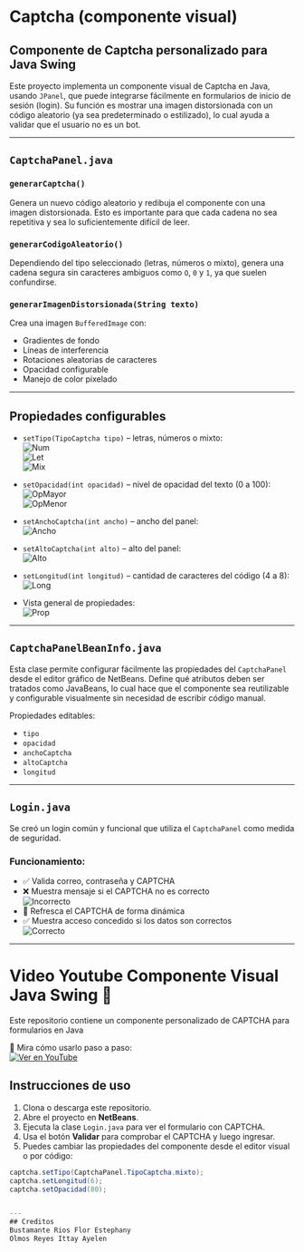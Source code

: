# Captcha (componente visual)

## Componente de Captcha personalizado para Java Swing

Este proyecto implementa un componente visual de Captcha en Java, usando `JPanel`, que puede integrarse fácilmente en formularios de inicio de sesión (login). Su función es mostrar una imagen distorsionada con un código aleatorio (ya sea predeterminado o estilizado), lo cual ayuda a validar que el usuario no es un bot.

---

## `CaptchaPanel.java`

### `generarCaptcha()`
Genera un nuevo código aleatorio y redibuja el componente con una imagen distorsionada. Esto es importante para que cada cadena no sea repetitiva y sea lo suficientemente difícil de leer.

### `generarCodigoAleatorio()`
Dependiendo del tipo seleccionado (letras, números o mixto), genera una cadena segura sin caracteres ambiguos como `O`, `0` y `1`, ya que suelen confundirse.

### `generarImagenDistorsionada(String texto)`
Crea una imagen `BufferedImage` con:
- Gradientes de fondo  
- Líneas de interferencia  
- Rotaciones aleatorias de caracteres  
- Opacidad configurable  
- Manejo de color pixelado

---

## Propiedades configurables

- `setTipo(TipoCaptcha tipo)` – letras, números o mixto:  
  ![Num](https://ibb.co/JWNX49wS)  
  ![Let](https://ibb.co/Q3RYyQyd)  
  ![Mix](https://ibb.co/SDRSgdnN)

- `setOpacidad(int opacidad)` – nivel de opacidad del texto (0 a 100):  
  ![OpMayor](https://ibb.co/Kz9xNZ6x)  
  ![OpMenor](https://ibb.co/HDJfYhCp)

- `setAnchoCaptcha(int ancho)` – ancho del panel:  
  ![Ancho](https://ibb.co/DDFKCtKD)

- `setAltoCaptcha(int alto)` – alto del panel:  
  ![Alto](https://ibb.co/v61qJZQk)

- `setLongitud(int longitud)` – cantidad de caracteres del código (4 a 8):  
  ![Long](https://ibb.co/LhtQPt2T)

- Vista general de propiedades:  
  ![Prop](https://ibb.co/ympDs7Yy)

---

## `CaptchaPanelBeanInfo.java`

Esta clase permite configurar fácilmente las propiedades del `CaptchaPanel` desde el editor gráfico de NetBeans. Define qué atributos deben ser tratados como JavaBeans, lo cual hace que el componente sea reutilizable y configurable visualmente sin necesidad de escribir código manual.

Propiedades editables:
- `tipo`
- `opacidad`
- `anchoCaptcha`
- `altoCaptcha`
- `longitud`

---

## `Login.java`

Se creó un login común y funcional que utiliza el `CaptchaPanel` como medida de seguridad.

### Funcionamiento:
- ✅ Valida correo, contraseña y CAPTCHA
- ❌ Muestra mensaje si el CAPTCHA no es correcto  
  ![Incorrecto](https://ibb.co/4nm5GJsq)
- 🔄 Refresca el CAPTCHA de forma dinámica
- ✅ Muestra acceso concedido si los datos son correctos  
  ![Correcto](https://ibb.co/MxLwB1X9)

---
# Video Youtube Componente Visual Java Swing 🧩

Este repositorio contiene un componente personalizado de CAPTCHA para formularios en Java 

🎥 Mira cómo usarlo paso a paso:  
[![Ver en YouTube](https://img.shields.io/badge/Ver_en-YouTube-red?style=for-the-badge&logo=youtube)](https://youtu.be/8A79e1IdhPc)


## Instrucciones de uso

1. Clona o descarga este repositorio.
2. Abre el proyecto en **NetBeans**.
3. Ejecuta la clase `Login.java` para ver el formulario con CAPTCHA.
4. Usa el botón **Validar** para comprobar el CAPTCHA y luego ingresar.
5. Puedes cambiar las propiedades del componente desde el editor visual o por código:

```java
captcha.setTipo(CaptchaPanel.TipoCaptcha.mixto);
captcha.setLongitud(6);
captcha.setOpacidad(80);


---
## Creditos
Bustamante Rios Flor Estephany
Olmos Reyes Ittay Ayelen
